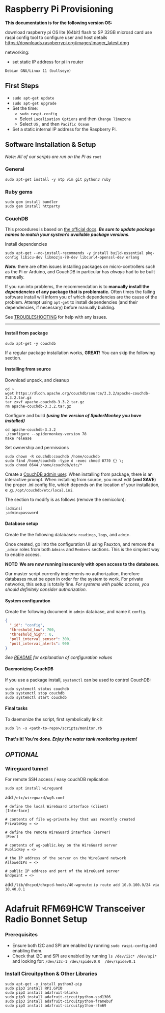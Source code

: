 # Raspberry Pi Provisioning
**This documentation is for the following version OS:**


download raspberry pi OS lite (64bit)
flash to SP 32GB microsd card
use raspi config tool to configure user and host details
https://downloads.raspberrypi.org/imager/imager_latest.dmg

networking:
  - set static IP address for pi in router

```
Debian GNU/Linux 11 (bullseye)
```
## First Steps
- `sudo apt-get update`
- `sudo apt-get upgrade`
- Set the time:
  - `sudo raspi-config`
  - Select `Localisation Options` and then `Change Timezone`
  - Select `US` , and then `Pacific Ocean`
- Set a static internal IP address for the Raspberry Pi. 

## Software Installation & Setup
*Note: All of our scripts are run on the Pi as* `root`

### General
```
sudo apt-get install -y ntp vim git python3 ruby
```

### Ruby gems
```
sudo gem install bundler
sudo gem install httparty
```

### CouchDB
This procedures is based on [the official docs][1]. ***Be sure to update package names to match your 
system’s available package versions.***

Install dependencies
```
sudo apt-get --no-install-recommends -y install build-essential pkg-config libicu-dev libmozjs-78-dev libcurl4-openssl-dev erlang
```

***Note:*** there are often issues installing packages on micro-controllers such as the Pi or Arduino, and CouchDB in
 particular has *always* had to be built manually.

If you run into problems, the recommendation is to **manually install the 
*dependencies* of any package that is problematic.** Often times the failing software install will inform you of which 
dependencies are the cause of the problem. Attempt using `apt-get` to install dependencies (and their 
dependencies, if necessary) before manually building.

See [TROUBLESHOOTING](TROUBLESHOOTING.md) for help with any issues.

---
#### Install from package
```
sudo apt-get -y couchdb
```
If a regular package installation works, **GREAT!** You can skip the following section.

#### Installing from source
Download unpack, and cleanup
```
cd ~
wget https://dlcdn.apache.org/couchdb/source/3.3.2/apache-couchdb-3.3.2.tar.gz
tar zxvf apache-couchdb-3.3.2.tar.gz
rm apache-couchdb-3.3.2.tar.gz
```

Configure and build ***(using the version of SpiderMonkey you have installed)***
```
cd apache-couchdb-3.3.2
./configure --spidermonkey-version 78
make release
```

Set ownership and permissions
```
sudo chown -R couchdb:couchdb /home/couchdb
sudo find /home/couchdb -type d -exec chmod 0770 {} \;
sudo chmod 0644 /home/couchdb/etc/*
```

Create a [CouchDB admin user][2]. When installing from package, there is an interactive prompt. When installing from 
source, you must edit (**and SAVE**) the proper .ini config file, which depends on the location of your installation, e
.g. 
`/opt/couchdb/etc/local.ini`.

The section to modify is as follows (remove the semicolon):

```
[admins]
;admin=password
```

#### Database setup
Create the the following databases: `readings`, `logs`, and `admin`.

Once created, go into 
the configuration UI using Fauxton,
and remove the `_admin` roles from both 
`Admins` and `Members` 
sections. This is the simplest way to enable access.

**NOTE: We are now running insecurely with open access to the databases.**

Our master script 
currently 
implements no authorization, therefore databases must be open in order for the system to work. For private networks, 
this setup is totally fine. *For systems with public access, you should definitely consider authorization*.

#### System configuration
Create the following document in `admin` database, and name it `config`.
```json
{
  "_id": "config",
  "threshold_low": 700,
  "threshold_high": 0,
  "poll_interval_sensor": 300,
  "poll_interval_alerts": 900
}
```

*See [README](../README.md) for explanation of configuration values*

#### Daemonizing CouchDB
If you use a package install, `systemctl` can be used to control CouchDB:
```
sudo systemctl status couchdb
sudo systemctl stop couchdb
sudo systemctl start couchdb
```

#### Final tasks
To daemonize the script, first symbolically link it
```
sudo ln -s <path-to-repo>/scripts/monitor.rb
```

#### That's it! You're done. *Enjoy the water tank monitoring system!*

## *OPTIONAL*
### Wireguard tunnel
For remote SSH access / easy couchDB replication

`sudo apt install wireguard`

add `/etc/wireguard/wg0.conf`
```
# define the local WireGuard interface (client)
[Interface]

# contents of file wg-private.key that was recently created
PrivateKey = <>

# define the remote WireGuard interface (server)
[Peer]

# contents of wg-public.key on the WireGuard server
PublicKey = <>

# the IP address of the server on the WireGuard network
AllowedIPs = <>

# public IP address and port of the WireGuard server
Endpoint = <>
```

add `/lib/dhcpcd/dhcpcd-hooks/40-wgroute`:
`ip route add 10.0.100.0/24 via 10.40.0.1`

# Adafruit RFM69HCW Transceiver Radio Bonnet Setup
### Prerequisites

- Ensure both I2C and SPI are enabled by running `sudo raspi-config` and enabling them.
- Check that I2C and SPI are enabled by running `ls /dev/i2c* /dev/spi*` and looking for: `/dev/i2c-1 /dev/spidev0.0  /dev/spidev0.1` 

### Install Circuitpython & Other Libraries
```shell
sudo apt-get -y install python3-pip
sudo pip3 install RPI.GPIO
sudo pip3 install adafruit-blinka
sudo pip3 install adafruit-circuitpython-ssd1306
sudo pip3 install adafruit-circuitpython-framebuf
sudo pip3 install adafruit-circuitpython-rfm69
```

[1]: https://docs.couchdb.org/en/latest/install/unix.html#dependencies
[2]: https://docs.couchdb.org/en/latest/config/auth.html#config-admins